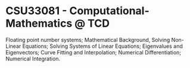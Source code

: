 # CSU33081 - Computational-Mathematics @ TCD
Floating point number systems; Mathematical Background, Solving Non-Linear Equations; Solving Systems of Linear Equations; Eigenvalues and Eigenvectors; Curve Fitting and Interpolation; Numerical Differentiation; Numerical Integration.

